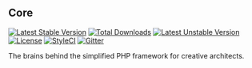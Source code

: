 ## Core
[![Latest Stable Version](https://poser.pugx.org/sectorr/core/v/stable)](https://packagist.org/packages/sectorr/core) [![Total Downloads](https://poser.pugx.org/sectorr/core/downloads)](https://packagist.org/packages/sectorr/core) [![Latest Unstable Version](https://poser.pugx.org/sectorr/core/v/unstable)](https://packagist.org/packages/sectorr/core) [![License](https://poser.pugx.org/sectorr/core/license)](https://packagist.org/packages/sectorr/core) [![StyleCI](https://styleci.io/repos/52538032/shield)](https://styleci.io/repos/52538032/) [![Gitter](https://badges.gitter.im/Sectorr/Core.svg)](https://gitter.im/Sectorr/Core?utm_source=badge&utm_medium=badge&utm_campaign=pr-badge)

The brains behind the simplified PHP framework for creative architects.

